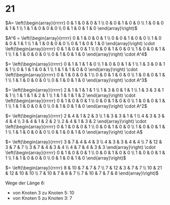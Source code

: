 # 21

$A= \left(\begin{array}{rrrrr} 0 & 1 & 0 & 0 & 1 \\ 0 & 0 & 1 & 0 & 0 \\ 1 & 0 & 0 & 1 & 1 \\ 1 & 1 & 0 & 0 & 0 \\ 0 & 1 & 0 & 1 & 0 \end{array}\right)$

$A^6 = \left(\begin{array}{rrrrr} 0 & 1 & 0 & 0 & 1 \\ 0 & 0 & 1 & 0 & 0 \\ 1 & 0 & 0 & 1 & 1 \\ 1 & 1 & 0 & 0 & 0 \\ 0 & 1 & 0 & 1 & 0 \end{array}\right) \cdot \left(\begin{array}{rrrrr} 0 & 1 & 0 & 0 & 1 \\ 0 & 0 & 1 & 0 & 0 \\ 1 & 0 & 0 & 1 & 1 \\ 1 & 1 & 0 & 0 & 0 \\ 0 & 1 & 0 & 1 & 0 \end{array}\right) \cdot A^4$

$= \left(\begin{array}{rrrrr} 0 & 1 & 1 & 1 & 0 \\ 1 & 0 & 0 & 1 & 1 \\ 1 & 3 & 0 & 1 & 1 \\ 0 & 1 & 1 & 0 & 1 \\ 1 & 1 & 1 & 0 & 0 \end{array}\right) \cdot \left(\begin{array}{rrrrr} 0 & 1 & 0 & 0 & 1 \\ 0 & 0 & 1 & 0 & 0 \\ 1 & 0 & 0 & 1 & 1 \\ 1 & 1 & 0 & 0 & 0 \\ 0 & 1 & 0 & 1 & 0 \end{array}\right) \cdot A^3$

$= \left(\begin{array}{rrrrr} 2 & 1 & 1 & 1 & 1 \\ 1 & 3 & 0 & 1 & 1 \\ 1 & 3 & 3 & 1 & 1 \\ 1 & 1 & 1 & 2 & 1 \\ 1 & 1 & 1 & 1 & 2 \end{array}\right) \cdot \left(\begin{array}{rrrrr} 0 & 1 & 0 & 0 & 1 \\ 0 & 0 & 1 & 0 & 0 \\ 1 & 0 & 0 & 1 & 1 \\ 1 & 1 & 0 & 0 & 0 \\ 0 & 1 & 0 & 1 & 0 \end{array}\right) \cdot A^2$

$= \left(\begin{array}{rrrrr} 2 & 4 & 1 & 2 & 3 \\ 1 & 3 & 3 & 1 & 1 \\ 4 & 3 & 3 & 4 & 4 \\ 3 & 4 & 1 & 2 & 2 \\ 2 & 4 & 1 & 3 & 2 \end{array}\right) \cdot \left(\begin{array}{rrrrr} 0 & 1 & 0 & 0 & 1 \\ 0 & 0 & 1 & 0 & 0 \\ 1 & 0 & 0 & 1 & 1 \\ 1 & 1 & 0 & 0 & 0 \\ 0 & 1 & 0 & 1 & 0 \end{array}\right) \cdot A$

$= \left(\begin{array}{rrrrr} 3 & 7 & 4 & 4 & 3 \\ 4 & 3 & 3 & 4 & 4 \\ 7 & 12 & 3 & 7 & 7 \\ 3 & 7 & 4 & 3 & 4 \\ 4 & 7 & 4 & 3 & 3 \end{array}\right) \cdot \left(\begin{array}{rrrrr} 0 & 1 & 0 & 0 & 1 \\ 0 & 0 & 1 & 0 & 0 \\ 1 & 0 & 0 & 1 & 1 \\ 1 & 1 & 0 & 0 & 0 \\ 0 & 1 & 0 & 1 & 0 \end{array}\right)$

$= \left(\begin{array}{rrrrr} 8 & 10 & 7 & 7 & 7 \\ 7 & 12 & 3 & 7 & 7 \\ 10 & 21 & 12 & 10 & 10 \\ 7 & 10 & 7 & 8 & 7 \\ 7 & 10 & 7 & 7 & 8 \end{array}\right)$

Wege der Länge 6:

* von Knoten 3 zu Knoten 5: 10
* von Knoten 5 zu Knoten 3: 7